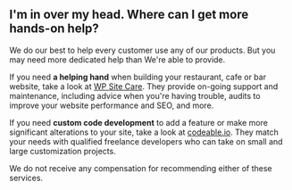 ## <a name="more-help"></a> I'm in over my head. Where can I get more hands-on help?

We do our best to help every customer use any of our products. But you may need more dedicated help than We're able to provide.

If you need **a helping hand** when building your restaurant, cafe or bar website, take a look at [WP Site Care](http://www.wpsitecare.com/). They provide on-going support and maintenance, including advice when you're having trouble, audits to improve your website performance and SEO, and more.

If you need **custom code development** to add a feature or make more significant alterations to your site, take a look at [codeable.io](https://codeable.io/). They match your needs with qualified freelance developers who can take on small and large customization projects.

We do not receive any compensation for recommending either of these services.
